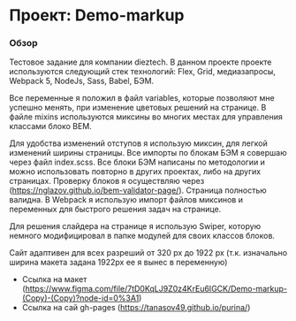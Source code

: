 # Проект: Demo-markup

### Обзор

Тестовое задание для компании dieztech.
В данном проекте проекте используются следующий стек технологий: Flex, Grid, медиазапросы, Webpack 5, NodeJs, Sass, Babel, БЭМ.

Все переменные я положил в файл variables, которые позволяют мне успешно менять, при изменение цветовых решений на странице. В файле mixins используются миксины во многих местах для управления классами блоко BEM.

Для удобства изменений отступов я использую миксин, для легкой изменений ширины страницы.
Все импорты по блокам БЭМ я совершаю через файл index.scss.
Все блоки БЭМ написаны по методологии и можно использовать повторно в других проектах, либо на других страницах.
Проверку блоков я осуществляю через (https://nglazov.github.io/bem-validator-page/). Страница полностью валидна.
В Webpack я использую импорт файлов миксинов и переменных для быстрого решения задач на странице.

Для решения слайдера на странице я использую Swiper, которую немного модифицировал в папке модулей для своих классов блоков. 

Сайт адаптивен для всех разреший от 320 px до 1922 px (т.к. изначально ширина макета задана 1922px ее я вынес в переменную)

* Ссылка на макет (https://www.figma.com/file/7tD0KqLJ9Z0z4KrEu6IGCK/Demo-markup-(Copy)-(Copy)?node-id=0%3A1)
* Ссылка на сай gh-pages (https://tanasov49.github.io/purina/)


